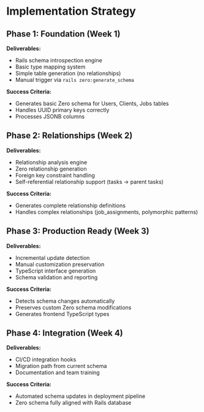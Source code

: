 # Implementation Strategy

## Phase 1: Foundation (Week 1)

**Deliverables:**
- Rails schema introspection engine
- Basic type mapping system
- Simple table generation (no relationships)
- Manual trigger via `rails zero:generate_schema`

**Success Criteria:**
- Generates basic Zero schema for Users, Clients, Jobs tables
- Handles UUID primary keys correctly
- Processes JSONB columns

## Phase 2: Relationships (Week 2)

**Deliverables:**
- Relationship analysis engine
- Zero relationship generation
- Foreign key constraint handling
- Self-referential relationship support (tasks -> parent tasks)

**Success Criteria:**
- Generates complete relationship definitions
- Handles complex relationships (job_assignments, polymorphic patterns)

## Phase 3: Production Ready (Week 3)

**Deliverables:**
- Incremental update detection
- Manual customization preservation
- TypeScript interface generation
- Schema validation and reporting

**Success Criteria:**
- Detects schema changes automatically
- Preserves custom Zero schema modifications
- Generates frontend TypeScript types

## Phase 4: Integration (Week 4)

**Deliverables:**
- CI/CD integration hooks
- Migration path from current schema
- Documentation and team training

**Success Criteria:**
- Automated schema updates in deployment pipeline
- Zero schema fully aligned with Rails database
